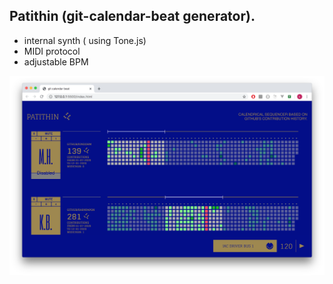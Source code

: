 ## Patithin (git-calendar-beat generator).

- internal synth ( using Tone.js)
- MIDI protocol
- adjustable BPM

<img src="public/img/ss.png?sanitize=true">